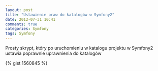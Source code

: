 ```yaml
---
layout: post
title: "Ustawienie praw do katalogów w Symfony2"
date: 2012-07-31 10:41
comments: true
categories: Symfony
tags: Symfony
---
```

Prosty skrypt, który po uruchomieniu w katalogu projektu w Symfony2 ustawia poprawnie uprawnienia do katalogów
<!-- more -->
{% gist 1560845 %}